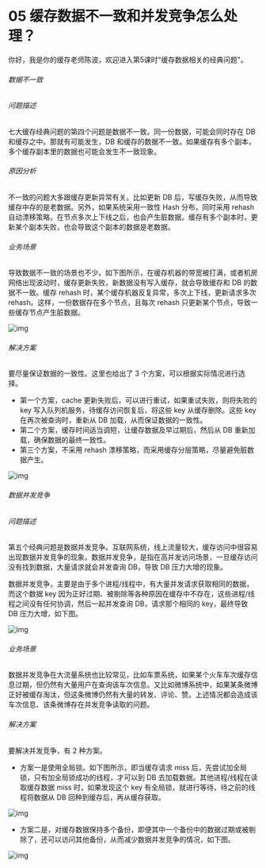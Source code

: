 # 05 缓存数据不一致和并发竞争怎么处理？

你好，我是你的缓存老师陈波，欢迎进入第5课时"缓存数据相关的经典问题"。

###### 数据不一致

###### 问题描述

七大缓存经典问题的第四个问题是数据不一致。同一份数据，可能会同时存在 DB
和缓存之中。那就有可能发生，DB
和缓存的数据不一致。如果缓存有多个副本，多个缓存副本里的数据也可能会发生不一致现象。

###### 原因分析

不一致的问题大多跟缓存更新异常有关。比如更新 DB
后，写缓存失败，从而导致缓存中存的是老数据。另外，如果系统采用一致性
Hash 分布，同时采用 rehash
自动漂移策略，在节点多次上下线之后，也会产生脏数据。缓存有多个副本时，更新某个副本失败，也会导致这个副本的数据是老数据。

###### 业务场景

导致数据不一致的场景也不少。如下图所示，在缓存机器的带宽被打满，或者机房网络出现波动时，缓存更新失败，新数据没有写入缓存，就会导致缓存和
DB 的数据不一致。缓存 rehash
时，某个缓存机器反复异常，多次上下线，更新请求多次
rehash。这样，一份数据存在多个节点，且每次 rehash
只更新某个节点，导致一些缓存节点产生脏数据。

![img](assets/CgotOV2kSMqAD3YHAACfCilWo20043.png)

###### 解决方案

要尽量保证数据的一致性。这里也给出了 3
个方案，可以根据实际情况进行选择。

-   第一个方案，cache 更新失败后，可以进行重试，如果重试失败，则将失败的
    key 写入队列机服务，待缓存访问恢复后，将这些 key 从缓存删除。这些
    key 在再次被查询时，重新从 DB 加载，从而保证数据的一致性。
-   第二个方案，缓存时间适当调短，让缓存数据及早过期后，然后从 DB
    重新加载，确保数据的最终一致性。
-   第三个方案，不采用 rehash
    漂移策略，而采用缓存分层策略，尽量避免脏数据产生。

![img](assets/CgoB5l2kSMqANNv_AAClEDDnPXA676.png)

###### 数据并发竞争

###### 问题描述

第五个经典问题是数据并发竞争。互联网系统，线上流量较大，缓存访问中很容易出现数据并发竞争的现象。数据并发竞争，是指在高并发访问场景，一旦缓存访问没有找到数据，大量请求就会并发查询
DB，导致 DB 压力大增的现象。

数据并发竞争，主要是由于多个进程/线程中，有大量并发请求获取相同的数据，而这个数据
key
因为正好过期、被剔除等各种原因在缓存中不存在，这些进程/线程之间没有任何协调，然后一起并发查询
DB，请求那个相同的 key，最终导致 DB 压力大增，如下图。

![img](assets/CgotOV2kSMuAGIj2AAC0Yxgja7M817.png)

###### 业务场景

数据并发竞争在大流量系统也比较常见，比如车票系统，如果某个火车车次缓存信息过期，但仍然有大量用户在查询该车次信息。又比如微博系统中，如果某条微博正好被缓存淘汰，但这条微博仍然有大量的转发、评论、赞。上述情况都会造成该车次信息、该条微博存在并发竞争读取的问题。

###### 解决方案

要解决并发竞争，有 2 种方案。

-   方案一是使用全局锁。如下图所示，即当缓存请求 miss
    后，先尝试加全局锁，只有加全局锁成功的线程，才可以到 DB
    去加载数据。其他进程/线程在读取缓存数据 miss 时，如果发现这个 key
    有全局锁，就进行等待，待之前的线程将数据从 DB
    回种到缓存后，再从缓存获取。

![img](assets/CgotOV2kSMuAdSrvAAFZWFDAGz8863.png)

-   方案二是，对缓存数据保持多个备份，即便其中一个备份中的数据过期或被剔除了，还可以访问其他备份，从而减少数据并发竞争的情况，如下图。

![img](assets/CgoB5l2kSMuAaRY2AAC4IIqMZZQ216.png)
